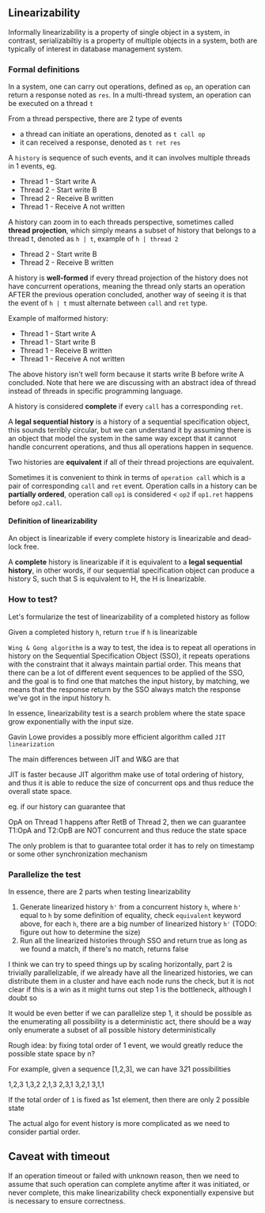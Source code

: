 ## Linearizability

Informally linearizability is a property of single object in a system, in contrast, serializabiltiy is a property of multiple objects in a system, both are typically of interest in database management system.

### Formal definitions

In a system, one can carry out operations, defined as `op`, an operation can return a response noted as `res`.
In a multi-thread system, an operation can be executed on a thread `t`

From a thread perspective, there are 2 type of events
* a thread can initiate an operations, denoted as `t call op`
* it can received a response, denoted as `t ret res` 

A `history` is sequence of such events, and it can involves multiple threads in 1 events, eg.

* Thread 1 - Start write A
* Thread 2 - Start write B
* Thread 2 - Receive B written
* Thread 1 - Receive A not written

A history can zoom in to each threads perspective, sometimes called **thread projection**, which simply means a subset of history that belongs to a thread t, denoted as `h | t`, example of `h | thread 2`

* Thread 2 - Start write B
* Thread 2 - Receive B written

A history is **well-formed** if every thread projection of the history does not have concurrent operations, meaning the thread only starts an operation AFTER the previous operation concluded, another way of seeing it is that the event of `h | t` must alternate between `call` and `ret` type.

Example of malformed history:

* Thread 1 - Start write A
* Thread 1 - Start write B
* Thread 1 - Receive B written
* Thread 1 - Receive A not written

The above history isn't well form because it starts write B before write A concluded. Note that here we are discussing with an abstract idea of thread instead of threads in specific programming language. 
 
A history is considered **complete** if every `call` has a corresponding `ret`.

A **legal sequential history** is a history of a sequential specification object, this sounds terribly circular, but we can understand it by assuming there is an object that model the system in the same way except that it cannot handle concurrent operations, and thus all operations happen in sequence.

Two histories are **equivalent** if all of their thread projections are equivalent.

Sometimes it is convenient to think in terms of `operation call` which is a pair of corresponding `call` and `ret` event. 
Operation calls in a history can be **partially ordered**, operation call `op1` is considered < `op2` if `op1.ret` happens before `op2.call`.

#### Definition of linearizability

An object is linearizable if every complete history is linearizable and dead-lock free.  

A **complete** history is linearizable if it is equivalent to a **legal sequential history**, in other words, if our sequential specification object can produce a history S, such that S is equivalent to H, the H is linearizable.

### How to test?

Let's formularize the test of linearizability of a completed history as follow

Given a completed history `h`, return `true` if `h` is linearizable

`Wing & Gong algorithm` is a way to test, the idea is to repeat all operations in history on the Sequential Specification Object (SSO), it repeats operations with the constraint that it always maintain partial order. This means that there can be a lot of different event sequences to be applied of the SSO, and the goal is to find one that matches the input history, by matching, we means that the response return by the SSO always match the response we've got in the input history h.

In essence, linearizability test is a search problem where the state space grow exponentially with the input size.

Gavin Lowe provides a possibly more efficient algorithm called `JIT linearization`

The main differences between JIT and W&G are that

JIT is faster because JIT algorithm make use of total ordering of history, and thus it is able to reduce the size of concurrent ops and thus reduce the overall state space.

eg. if our history can guarantee that 

OpA on Thread 1 happens after RetB of Thread 2, then we can guarantee T1:OpA and T2:OpB are NOT concurrent and thus reduce the state space

The only problem is that to guarantee total order it has to rely on timestamp or some other synchronization mechanism     

### Parallelize the test

In essence, there are 2 parts when testing linearizability

1. Generate linearized history `h'` from a concurrent history `h`, where `h'` equal to `h` by some definition of equality, check `equivalent` keyword above, for each `h`, there are a big number of linearized history `h'` (TODO: figure out how to determine the size)
2. Run all the linearized histories through SSO and return true as long as we found a match, if there's no match, returns false

I think we can try to speed things up by scaling horizontally, part 2 is trivially parallelizable, if we already have all the linearized histories, we can distribute them in a cluster and have each node runs the check, but it is not clear if this is a win as it might turns out step 1 is the bottleneck, although I doubt so

It would be even better if we can parallelize step 1, it should be possible as the enumerating all possibility is a deterministic act, there should be a way only enumerate a subset of all possible history deterministically

Rough idea: by fixing total order of 1 event, we would greatly reduce the possible state space by n?

For example, given a sequence [1,2,3], we can have 3*2*1 possibilities  

1,2,3
1,3,2
2,1,3
2,3,1
3,2,1
3,1,1

If the total order of `1` is fixed as 1st element, then there are only 2 possible state

The actual algo for event history is more complicated as we need to consider partial order.

## Caveat with timeout

If an operation timeout or failed with unknown reason, then we need to assume that such operation can complete anytime after it was initiated, or never complete, this make linearizability check exponentially expensive but is necessary to ensure correctness.
